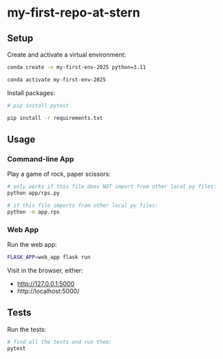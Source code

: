 # my-first-repo-at-stern

## Setup

Create and activate a virtual environment:

```sh
conda create -n my-first-env-2025 python=3.11

conda activate my-first-env-2025
```

Install packages:

```sh
# pip install pytest

pip install -r requirements.txt
```

## Usage

### Command-line App

Play a game of rock, paper scissors:

```sh
# only works if this file does NOT import from other local py files:
python app/rps.py

# if this file imports from other local py files:
python -m app.rps
```

### Web App

Run the web app:

```sh
FLASK_APP=web_app flask run
```

Visit in the browser, either:

  + http://127.0.0.1:5000
  + http://localhost:5000/

## Tests

Run the tests:

```sh
# find all the tests and run them:
pytest
```



